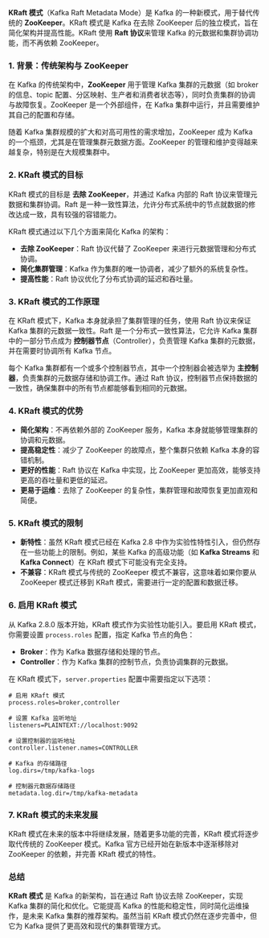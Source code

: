 **KRaft 模式**（Kafka Raft Metadata Mode）是 Kafka 的一种新模式，用于替代传统的 **ZooKeeper**。KRaft 模式是 Kafka 在去除 ZooKeeper 后的独立模式，旨在简化架构并提高性能。KRaft 使用 **Raft 协议**来管理 Kafka 的元数据和集群协调功能，而不再依赖 ZooKeeper。

### 1. **背景：传统架构与 ZooKeeper**

在 Kafka 的传统架构中，**ZooKeeper** 用于管理 Kafka 集群的元数据（如 broker 的信息、topic 配置、分区映射、生产者和消费者状态等），同时负责集群的协调与故障恢复。ZooKeeper 是一个外部组件，在 Kafka 集群中运行，并且需要维护其自己的配置和存储。

随着 Kafka 集群规模的扩大和对高可用性的需求增加，ZooKeeper 成为 Kafka 的一个瓶颈，尤其是在管理集群元数据方面。ZooKeeper 的管理和维护变得越来越复杂，特别是在大规模集群中。

### 2. **KRaft 模式的目标**

KRaft 模式的目标是 **去除 ZooKeeper**，并通过 Kafka 内部的 Raft 协议来管理元数据和集群协调。Raft 是一种一致性算法，允许分布式系统中的节点就数据的修改达成一致，具有较强的容错能力。

KRaft 模式通过以下几个方面来简化 Kafka 的架构：

- **去除 ZooKeeper**：Raft 协议代替了 ZooKeeper 来进行元数据管理和分布式协调。
- **简化集群管理**：Kafka 作为集群的唯一协调者，减少了额外的系统复杂性。
- **提高性能**：Raft 协议优化了分布式协调的延迟和吞吐量。

### 3. **KRaft 模式的工作原理**

在 KRaft 模式下，Kafka 本身就承担了集群管理的任务，使用 Raft 协议来保证 Kafka 集群的元数据一致性。Raft 是一个分布式一致性算法，它允许 Kafka 集群中的一部分节点成为 **控制器节点**（Controller），负责管理 Kafka 集群的元数据，并在需要时协调所有 Kafka 节点。

每个 Kafka 集群都有一个或多个控制器节点，其中一个控制器会被选举为 **主控制器**，负责集群的元数据存储和协调工作。通过 Raft 协议，控制器节点保持数据的一致性，确保集群中的所有节点都能够看到相同的元数据。

### 4. **KRaft 模式的优势**

- **简化架构**：不再依赖外部的 ZooKeeper 服务，Kafka 本身就能够管理集群的协调和元数据。
- **提高稳定性**：减少了 ZooKeeper 的故障点，整个集群只依赖 Kafka 本身的容错机制。
- **更好的性能**：Raft 协议在 Kafka 中实现，比 ZooKeeper 更加高效，能够支持更高的吞吐量和更低的延迟。
- **更易于运维**：去除了 ZooKeeper 的复杂性，集群管理和故障恢复更加直观和简便。

### 5. **KRaft 模式的限制**

- **新特性**：虽然 KRaft 模式已经在 Kafka 2.8 中作为实验性特性引入，但仍然存在一些功能上的限制。例如，某些 Kafka 的高级功能（如 **Kafka Streams** 和 **Kafka Connect**）在 KRaft 模式下可能没有完全支持。
- **不兼容**：KRaft 模式与传统的 ZooKeeper 模式不兼容，这意味着如果你要从 ZooKeeper 模式迁移到 KRaft 模式，需要进行一定的配置和数据迁移。

### 6. **启用 KRaft 模式**

从 Kafka 2.8.0 版本开始，KRaft 模式作为实验性功能引入。要启用 KRaft 模式，你需要设置 `process.roles` 配置，指定 Kafka 节点的角色：

- **Broker**：作为 Kafka 数据存储和处理的节点。
- **Controller**：作为 Kafka 集群的控制节点，负责协调集群的元数据。

在 KRaft 模式下，`server.properties` 配置中需要指定以下选项：

```properties
# 启用 KRaft 模式
process.roles=broker,controller

# 设置 Kafka 监听地址
listeners=PLAINTEXT://localhost:9092

# 设置控制器的监听地址
controller.listener.names=CONTROLLER

# Kafka 的存储路径
log.dirs=/tmp/kafka-logs

# 控制器元数据存储路径
metadata.log.dir=/tmp/kafka-metadata
```

### 7. **KRaft 模式的未来发展**

KRaft 模式在未来的版本中将继续发展，随着更多功能的完善，KRaft 模式将逐步取代传统的 ZooKeeper 模式。Kafka 官方已经开始在新版本中逐渐移除对 ZooKeeper 的依赖，并完善 KRaft 模式的特性。

### 总结

**KRaft 模式** 是 Kafka 的新架构，旨在通过 Raft 协议去除 ZooKeeper，实现 Kafka 集群的简化和优化。它能提高 Kafka 的性能和稳定性，同时简化运维操作，是未来 Kafka 集群的推荐架构。虽然当前 KRaft 模式仍然在逐步完善中，但它为 Kafka 提供了更高效和现代的集群管理方式。